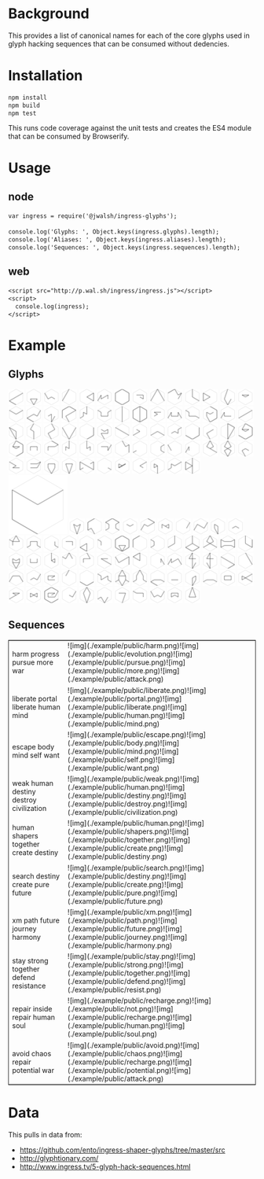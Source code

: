 # Background

This provides a list of canonical names for each of the core glyphs used
in glyph hacking sequences that can be consumed without dedencies.

# Installation<a id="sec-2" name="sec-2"></a>

    npm install
    npm build
    npm test

This runs code coverage against the unit tests and creates the ES4
module that can be consumed by Browserify.

# Usage

## node

    var ingress = require('@jwalsh/ingress-glyphs');
    
    console.log('Glyphs: ', Object.keys(ingress.glyphs).length);
    console.log('Aliases: ', Object.keys(ingress.aliases).length);
    console.log('Sequences: ', Object.keys(ingress.sequences).length);

## web

    <script src="http://p.wal.sh/ingress/ingress.js"></script>
    <script>
      console.log(ingress);
    </script>

# Example

## Glyphs

![img](./example/public/abandon.png)
![img](./example/public/accept.png)
![img](./example/public/adapt.png)
![img](./example/public/advance.png)
![img](./example/public/after.png)
![img](./example/public/again.png)
![img](./example/public/all.png)
![img](./example/public/answer.png)
![img](./example/public/attack.png)
![img](./example/public/avoid.png)
![img](./example/public/barrier.png)
![img](./example/public/before.png)
![img](./example/public/begin.png)
![img](./example/public/body.png)
![img](./example/public/breathe.png)
![img](./example/public/capture.png)
![img](./example/public/change.png)
![img](./example/public/chaos.png)
![img](./example/public/chase.png)
![img](./example/public/civilization.png)
![img](./example/public/clear.png)
![img](./example/public/clear_all.png)
![img](./example/public/complex.png)
![img](./example/public/conflict.png)
![img](./example/public/consequence.png)
![img](./example/public/contemplate.png)
![img](./example/public/courage.png)
![img](./example/public/create.png)
![img](./example/public/creativity.png)
![img](./example/public/danger.png)
![img](./example/public/data.png)
![img](./example/public/defend.png)
![img](./example/public/destination.png)
![img](./example/public/destiny.png)
![img](./example/public/destroy.png)
![img](./example/public/deteriorate.png)
![img](./example/public/die.png)
![img](./example/public/difficult.png)
![img](./example/public/discover.png)
![img](./example/public/easy.png)
![img](./example/public/end.png)
![img](./example/public/enlightened.png)
![img](./example/public/enlightenment.png)
![img](./example/public/equal.png)
![img](./example/public/escape.png)
![img](./example/public/evolution.png)
![img](./example/public/failure.png)
![img](./example/public/fear.png)
![img](./example/public/follow.png)
![img](./example/public/forget.png)
![img](./example/public/future.png)
![img](./example/public/gain.png)
![img](./example/public/grow.png)
![img](./example/public/harm.png)
![img](./example/public/harmony.png)
![img](./example/public/have.png)
![img](./example/public/help.png)
![img](./example/public/hide.png)
![img](./example/public/human.png)
![img](./example/public/i.png)
![img](./example/public/idea.png)
![img](./example/public/ignore.png)
![img](./example/public/imperfect.png)
![img](./example/public/improve.png)
![img](./example/public/impure.png)
![img](./example/public/intelligence.png)
![img](./example/public/interrupt.png)
![img](./example/public/journey.png)
![img](./example/public/knowledge.png)
![img](./example/public/lead.png)
![img](./example/public/legacy.png)
![img](./example/public/less.png)
![img](./example/public/liberate.png)
![img](./example/public/lie.png)
![img](./example/public/lose.png)
![img](./example/public/message.png)
![img](./example/public/mind.png)
![img](./example/public/more.png)
![img](./example/public/mystery.png)
![img](./example/public/nature.png)
![img](./example/public/new.png)
![img](./example/public/not.png)
![img](./example/public/nourish.png)
![img](./example/public/old.png)
![img](./example/public/open_all.png)
![img](./example/public/outside.png)
![img](./example/public/past.png)
![img](./example/public/path.png)
![img](./example/public/perfection.png)
![img](./example/public/perspective.png)
![img](./example/public/portal.png)
![img](./example/public/potential.png)
![img](./example/public/presence.png)
![img](./example/public/present.png)
![img](./example/public/pure.png)
![img](./example/public/pursue.png)
![img](./example/public/question.png)
![img](./example/public/react.png)
![img](./example/public/rebel.png)
![img](./example/public/recharge.png)
![img](./example/public/reduce.png)
![img](./example/public/reincarnate.png)
![img](./example/public/resist.png)
![img](./example/public/resistance.png)
![img](./example/public/restraint.png)
![img](./example/public/retreat.png)
![img](./example/public/safety.png)
![img](./example/public/save.png)
![img](./example/public/search.png)
![img](./example/public/see.png)
![img](./example/public/self.png)
![img](./example/public/separate.png)
![img](./example/public/shaper_human.png)
![img](./example/public/shapers.png)
![img](./example/public/share.png)
![img](./example/public/simple.png)
![img](./example/public/soul.png)
![img](./example/public/stay.png)
![img](./example/public/strong.png)
![img](./example/public/technology.png)
![img](./example/public/together.png)
![img](./example/public/truth.png)
![img](./example/public/unbounded.png)
![img](./example/public/use.png)
![img](./example/public/victory.png)
![img](./example/public/want.png)
![img](./example/public/we.png)
![img](./example/public/weak.png)
![img](./example/public/worth.png)
![img](./example/public/xm.png)
![img](./example/public/you.png)

## Sequences

<table border="2" cellspacing="0" cellpadding="6" rules="groups" frame="hsides">


<colgroup>
<col  class="left" />

<col  class="left" />
</colgroup>
<tbody>
<tr>
<td class="left">harm progress pursue more war</td>
<td class="left">![img](./example/public/harm.png)![img](./example/public/evolution.png)![img](./example/public/pursue.png)![img](./example/public/more.png)![img](./example/public/attack.png)</td>
</tr>


<tr>
<td class="left">liberate portal liberate human mind</td>
<td class="left">![img](./example/public/liberate.png)![img](./example/public/portal.png)![img](./example/public/liberate.png)![img](./example/public/human.png)![img](./example/public/mind.png)</td>
</tr>


<tr>
<td class="left">escape body mind self want</td>
<td class="left">![img](./example/public/escape.png)![img](./example/public/body.png)![img](./example/public/mind.png)![img](./example/public/self.png)![img](./example/public/want.png)</td>
</tr>


<tr>
<td class="left">weak human destiny destroy civilization</td>
<td class="left">![img](./example/public/weak.png)![img](./example/public/human.png)![img](./example/public/destiny.png)![img](./example/public/destroy.png)![img](./example/public/civilization.png)</td>
</tr>


<tr>
<td class="left">human shapers together create destiny</td>
<td class="left">![img](./example/public/human.png)![img](./example/public/shapers.png)![img](./example/public/together.png)![img](./example/public/create.png)![img](./example/public/destiny.png)</td>
</tr>


<tr>
<td class="left">search destiny create pure future</td>
<td class="left">![img](./example/public/search.png)![img](./example/public/destiny.png)![img](./example/public/create.png)![img](./example/public/pure.png)![img](./example/public/future.png)</td>
</tr>


<tr>
<td class="left">xm path future journey harmony</td>
<td class="left">![img](./example/public/xm.png)![img](./example/public/path.png)![img](./example/public/future.png)![img](./example/public/journey.png)![img](./example/public/harmony.png)</td>
</tr>


<tr>
<td class="left">stay strong together defend resistance</td>
<td class="left">![img](./example/public/stay.png)![img](./example/public/strong.png)![img](./example/public/together.png)![img](./example/public/defend.png)![img](./example/public/resist.png)</td>
</tr>


<tr>
<td class="left">repair inside repair human soul</td>
<td class="left">![img](./example/public/recharge.png)![img](./example/public/not.png)![img](./example/public/recharge.png)![img](./example/public/human.png)![img](./example/public/soul.png)</td>
</tr>


<tr>
<td class="left">avoid chaos repair potential war</td>
<td class="left">![img](./example/public/avoid.png)![img](./example/public/chaos.png)![img](./example/public/recharge.png)![img](./example/public/potential.png)![img](./example/public/attack.png)</td>
</tr>
</tbody>
</table>

# Data<a id="sec-5" name="sec-5"></a>

This pulls in data from:

-   <https://github.com/ento/ingress-shaper-glyphs/tree/master/src>
-   <http://glyphtionary.com/>
-   <http://www.ingress.tv/5-glyph-hack-sequences.html>

